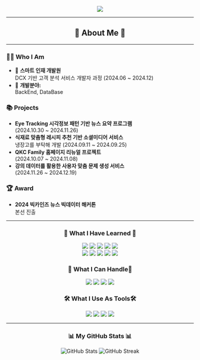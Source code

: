 <p align='center'>
<img src="https://capsule-render.vercel.app/api?type=cylinder&color=gradient&height=300&section=header&text=Hoon's%20Code&fontSize=70&fontColor=FFFFFF" />
<p>
<hr>

<h2 align="center">🚀 About Me 🚀</h2>

---

### 👩‍💻 **Who I Am**
- 🔭 **스마트 인재 개발원**  
   DCX 기반 고객 분석 서비스 개발자 과정 (2024.06 ~ 2024.12)  
- 🌱 **개발분야:**  
   BackEnd, DataBase



### 📚 **Projects**
- **Eye Tracking 시각정보 패턴 기반 뉴스 요약 프로그램**  
  (2024.10.30 ~ 2024.11.26)  
- **식재료 맞춤형 레시피 추천 기반 소셜미디어 서비스**  
  냉장고를 부탁해 개발 (2024.09.11 ~ 2024.09.25)  
- **QKC Family 홈페이지 리뉴얼 프로젝트**  
  (2024.10.07 ~ 2024.11.08)  
- **강의 데이터를 활용한 사용자 맞춤 문제 생성 서비스**  
  (2024.11.26 ~ 2024.12.19)


### 🏆 **Award**
- **2024 빅카인즈 뉴스 빅데이터 해커톤**  
  본선 진출



<hr>
<h3 align="center">
 🌱 What I Have Learned 🌱 
</h3>
<p align="center">
  <img src="https://img.shields.io/badge/Java-007396?style=for-the-badge&logo=Java&logoColor=white" />
  <img src="https://img.shields.io/badge/Python-3776AB?style=for-the-badge&logo=Python&logoColor=white" />
  <img src="https://img.shields.io/badge/HTML-E34F26?style=for-the-badge&logo=HTML5&logoColor=white" />
  <img src="https://img.shields.io/badge/CSS-1572B6?style=for-the-badge&logo=CSS3&logoColor=white" />
  <img src="https://img.shields.io/badge/JavaScript-F7DF1E?style=for-the-badge&logo=JavaScript&logoColor=black" />
  <br>
  <img src="https://img.shields.io/badge/MySQL-4479A1?style=for-the-badge&logo=MySQL&logoColor=white" />
  <img src="https://img.shields.io/badge/Linux-FCC624?style=for-the-badge&logo=Linux&logoColor=black" />
  <img src="https://img.shields.io/badge/Spring_Boot-6DB33F?style=for-the-badge&logo=Spring-Boot&logoColor=white" />
  <img src="https://img.shields.io/badge/Machine_Learning-0096FF?style=for-the-badge&logo=TensorFlow&logoColor=white" />
  <img src="https://img.shields.io/badge/Deep_Learning-FF6F61?style=for-the-badge&logo=PyTorch&logoColor=white" />
</p>


<h3 align="center">
🚀 What I Can Handle🚀
</h3>
<p align="center">
  <img src="https://img.shields.io/badge/Java-007396?style=for-the-badge&logo=Java&logoColor=white" />
  <img src="https://img.shields.io/badge/Python-3776AB?style=for-the-badge&logo=Python&logoColor=white" />
  <img src="https://img.shields.io/badge/MySQL-4479A1?style=for-the-badge&logo=MySQL&logoColor=white" />
  <img src="https://img.shields.io/badge/Spring_Boot-6DB33F?style=for-the-badge&logo=Spring-Boot&logoColor=white" />
</p>


<h3 align="center">
🛠 What I Use As Tools🛠
</h3>
<p align="center">
  <img src="https://img.shields.io/badge/GitHub-181717?style=for-the-badge&logo=GitHub&logoColor=white" />
  <img src="https://img.shields.io/badge/Notion-000000?style=for-the-badge&logo=Notion&logoColor=white" />
  <img src="https://img.shields.io/badge/Discord-5865F2?style=for-the-badge&logo=Discord&logoColor=white" />
  <img src="https://img.shields.io/badge/Velog-20C997?style=for-the-badge&logo=Velog&logoColor=white" />
</p>

---


<h3 align="center">📊 My GitHub Stats 📊</h3>

<p align="center">
  <img src="https://github-readme-stats.vercel.app/api?username=jjeonghun&show_icons=true&theme=radical" alt="GitHub Stats"/>
  <img src="https://github-readme-streak-stats.herokuapp.com/?user=jjeonghun&theme=radical" alt="GitHub Streak"/>
</p>













